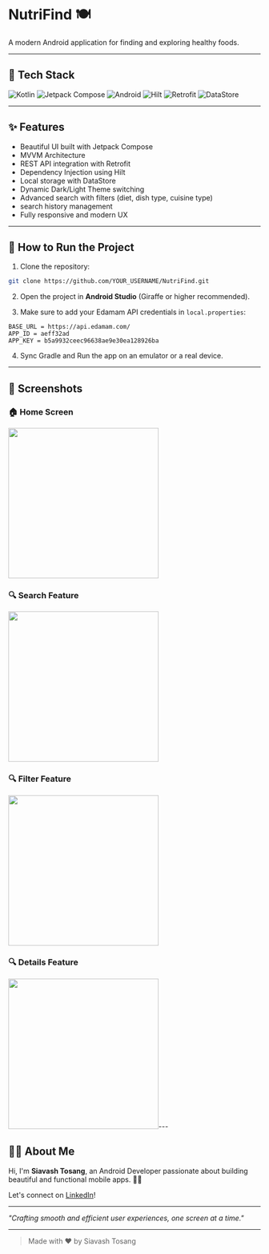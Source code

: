 # NutriFind 🍽️

A modern Android application for finding and exploring healthy foods.

---

## 🔹 Tech Stack

![Kotlin](https://img.shields.io/badge/Kotlin-7F52FF?style=for-the-badge&logo=kotlin&logoColor=white)
![Jetpack Compose](https://img.shields.io/badge/Jetpack%20Compose-4285F4?style=for-the-badge&logo=jetpackcompose&logoColor=white)
![Android](https://img.shields.io/badge/Android-3DDC84?style=for-the-badge&logo=android&logoColor=white)
![Hilt](https://img.shields.io/badge/Hilt-FF6F00?style=for-the-badge&logo=google&logoColor=white)
![Retrofit](https://img.shields.io/badge/Retrofit-0077B5?style=for-the-badge&logo=retrofit&logoColor=white)
![DataStore](https://img.shields.io/badge/DataStore-673AB7?style=for-the-badge&logo=google&logoColor=white)

---

## ✨ Features

- Beautiful UI built with Jetpack Compose
- MVVM Architecture
- REST API integration with Retrofit
- Dependency Injection using Hilt
- Local storage with DataStore
- Dynamic Dark/Light Theme switching
- Advanced search with filters (diet, dish type, cuisine type)
- search history management
- Fully responsive and modern UX

---

## 🔄 How to Run the Project

1. Clone the repository:

```bash
git clone https://github.com/YOUR_USERNAME/NutriFind.git
```

2. Open the project in **Android Studio** (Giraffe or higher recommended).

3. Make sure to add your Edamam API credentials in `local.properties`:

```
BASE_URL = https://api.edamam.com/
APP_ID = aeff32ad
APP_KEY = b5a9932ceec96638ae9e30ea128926ba
```

4. Sync Gradle and Run the app on an emulator or a real device.

---

## 📸 Screenshots

### 🏠 Home Screen
<img src="https://github.com/user-attachments/assets/f56ad49b-1eed-4f80-baee-0048b1abfb30" width="300"/>

### 🔍 Search Feature
<img src="https://github.com/user-attachments/assets/7d509d76-cde0-4a6f-8f05-eff0aaca9f16" width="300"/>

### 🔍 Filter Feature
<img src="https://github.com/user-attachments/assets/803760a3-6a66-4146-a892-311b4ef952f0" width="300"/>

### 🔍 Details Feature
<img src="https://github.com/user-attachments/assets/27415037-9ec3-48ff-a2c0-f83848a9fdff" width="300"/>---

## 👨‍💼 About Me

Hi, I'm **Siavash Tosang**, an Android Developer passionate about building beautiful and functional mobile apps. 👩‍💻

Let's connect on [LinkedIn](https://www.linkedin.com/in/siavashtosang/)!

---

_"Crafting smooth and efficient user experiences, one screen at a time."_

---

> Made with ❤️ by Siavash Tosang
